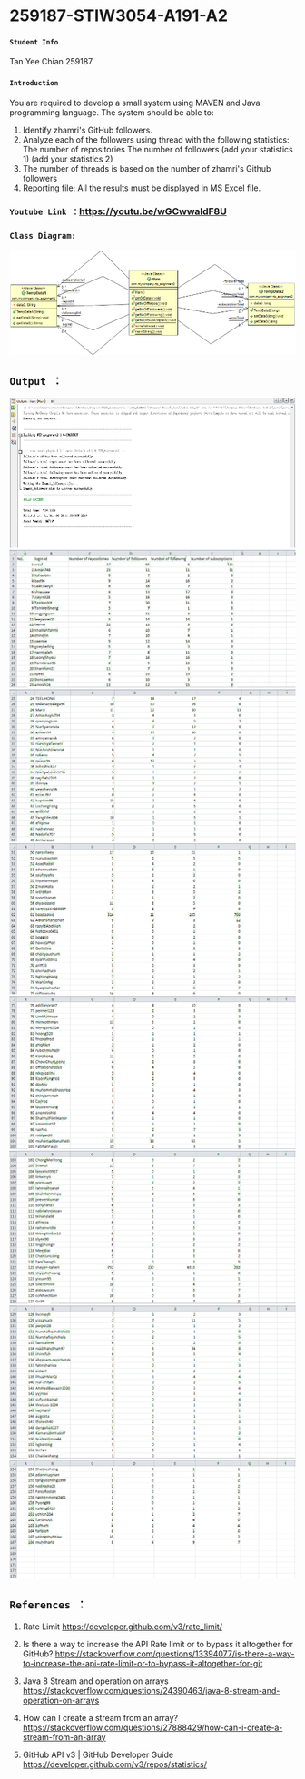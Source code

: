 # 259187-STIW3054-A191-A2
#### ```Student Info```
Tan Yee Chian 259187

#### ```Introduction```
You are required to develop a small system using MAVEN and Java programming language. The system should be able to:
1) Identify zhamri's GitHub followers.
2) Analyze each of the followers using thread with the following statistics:
	The number of repositories
	The number of followers
	(add your statistics 1)
	(add your statistics 2)
3) The number of threads is based on the number of zhamri's Github followers
4) Reporting file: All the results must be displayed in MS Excel file.

 
### ```Youtube Link ：```https://youtu.be/wGCwwaldF8U

### ```Class Diagram: ```
![](https://github.com/ychian234/259187-STIW3054-A191-A2/blob/master/output_uml.png)

## ```Output ：```
![](https://github.com/ychian234/259187-STIW3054-A191-A2/blob/master/output1.PNG)
![](https://github.com/ychian234/259187-STIW3054-A191-A2/blob/master/output2.PNG)
![](https://github.com/ychian234/259187-STIW3054-A191-A2/blob/master/output3.PNG)
![](https://github.com/ychian234/259187-STIW3054-A191-A2/blob/master/output4.PNG)
![](https://github.com/ychian234/259187-STIW3054-A191-A2/blob/master/output5.PNG)
![](https://github.com/ychian234/259187-STIW3054-A191-A2/blob/master/output6.PNG)
![](https://github.com/ychian234/259187-STIW3054-A191-A2/blob/master/output7.PNG)
![](https://github.com/ychian234/259187-STIW3054-A191-A2/blob/master/output8.PNG)

## ```References ：```

1. Rate Limit
https://developer.github.com/v3/rate_limit/

2. Is there a way to increase the API Rate limit or to bypass it altogether for GitHub?
https://stackoverflow.com/questions/13394077/is-there-a-way-to-increase-the-api-rate-limit-or-to-bypass-it-altogether-for-git


3. Java 8 Stream and operation on arrays
https://stackoverflow.com/questions/24390463/java-8-stream-and-operation-on-arrays


4. How can I create a stream from an array?
https://stackoverflow.com/questions/27888429/how-can-i-create-a-stream-from-an-array


5. GitHub API v3 | GitHub Developer Guide
https://developer.github.com/v3/repos/statistics/
